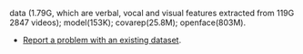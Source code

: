 data (1.79G, which are verbal, vocal and visual features extracted from 119G 2847 videos); model(153K); covarep(25.8M); openface(803M).



- [Report a problem with an existing dataset](https://issuetracker.google.com/issues?q=status:(open%20%7C%20new%20%7C%20assigned%20%7C%20accepted)%20componentid:1161653).
